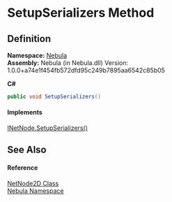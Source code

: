 # SetupSerializers Method




## Definition
**Namespace:** <a href="N_Nebula">Nebula</a>  
**Assembly:** Nebula (in Nebula.dll) Version: 1.0.0+a74e1f454fb572dfd95c249b7895aa6542c85b05

**C#**
``` C#
public void SetupSerializers()
```



#### Implements
<a href="M_Nebula_INetNode_SetupSerializers">INetNode.SetupSerializers()</a>  


## See Also


#### Reference
<a href="T_Nebula_NetNode2D">NetNode2D Class</a>  
<a href="N_Nebula">Nebula Namespace</a>  
